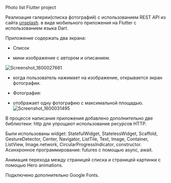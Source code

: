 Photo list
Flutter project

Реализация галереи(списка фотографий) с использованием REST API из сайта <a href="https://unsplash.com/">unsplash</a>.  в виде мобильного приложения на Flutter с использованием языка Dart.

Приложение содержать два экрана:
* Список
- мини изображение с автором и описанием.<br>

![Screenshot_1600027661](https://user-images.githubusercontent.com/47691558/93027736-b8016000-f617-11ea-9107-3269dc5e8756.png)

- когда пользователь нажимает на изображение, открывается экран фотографии.<br>
* Фотография:
- отображает одну фотографию с максимальной площадью.<br>
![Screenshot_1600031495](https://user-images.githubusercontent.com/47691558/93028808-fe0df200-f61e-11ea-902f-f1c7a11d019b.png)

В процессе написания приложения добавлено дополнительно две библиотеки:
http для упрощают использование ресурсов HTTP.

Были использованы widget: StatefulWidget, StatelessWidget, Scaffold, GestureDetector, Center, Navigator, ListTile, Text, Image, Container, ListView, Image.network, CircularProgressIndicator, constructor.<br>
Асинхронное программирование: futures с помощью async, await.

Анимация перехода между страницей списка и страницей картинки с помоцью Hero animations.

Подключено дополнительно Google Fonts.
